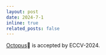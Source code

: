 ```yaml
---
layout: post
date: 2024-7-1
inline: true
related_posts: false
---
```


[Octopus](https://arxiv.org/abs/2310.08588)🐙 is accepted by ECCV-2024.
